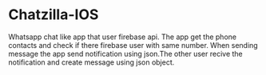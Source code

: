# Chatzilla-IOS

Whatsapp chat like app that user firebase api. The app get the phone contacts and check if there firebase user with same number. When sending message the app send notification using json.The other user recive the notification and create message using json object.
